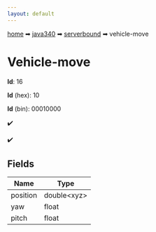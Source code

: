 ```yaml
---
layout: default
---
```


[home](/) ➡ [java340](/protocol/java340) ➡ [serverbound](/protocol/java340/serverbound) ➡ vehicle-move

# Vehicle-move

**Id**: 16

**Id** (hex): 10

**Id** (bin): 00010000

✔️

✔️

## Fields

Name | Type
---|---
position | double&lt;xyz&gt;
yaw | float
pitch | float

